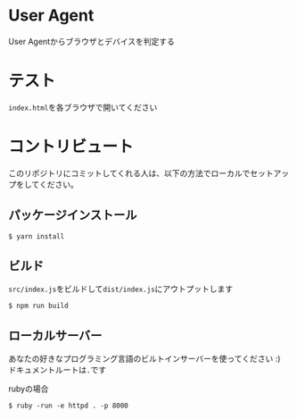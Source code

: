 # User Agent

User Agentからブラウザとデバイスを判定する

# テスト

`index.html`を各ブラウザで開いてください

# コントリビュート

このリポジトリにコミットしてくれる人は、以下の方法でローカルでセットアップをしてください。

## パッケージインストール

```
$ yarn install
```

## ビルド

`src/index.js`をビルドして`dist/index.js`にアウトプットします

```
$ npm run build
```

## ローカルサーバー

あなたの好きなプログラミング言語のビルトインサーバーを使ってください :)
ドキュメントルートは`.`です

rubyの場合

```
$ ruby -run -e httpd . -p 8000
```
